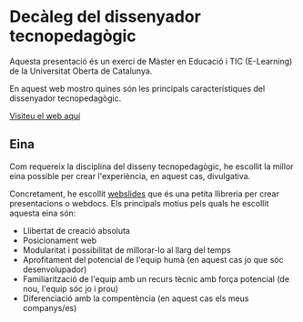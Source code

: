 # Decàleg del dissenyador tecnopedagògic

Aquesta presentació és un exerci de Màster en Educació i TIC (E-Learning) de la Universitat Oberta de Catalunya.

En aquest web mostro quines són les principals característiques del dissenyador tecnopedagògic.

[Visiteu el web aquí](https://vicesalles.github.io/disseny_tecnopedagogic/)


## Eina

Com requereix la disciplina del disseny tecnopedagògic, he escollit la millor eina possible per crear l'experiència, en aquest cas, divulgativa.

Concretament, he escollit [webslides](https://webslides.tv/) que és una petita llibreria per crear presentacions o webdocs. Els principals motius pels quals he escollit aquesta eina són:

+ Llibertat de creació absoluta
+ Posicionament web
+ Modularitat i possibilitat de millorar-lo al llarg del temps
+ Aprofitament del potencial de l'equip humà (en aquest cas jo que sóc desenvolupador)
+ Familiarització de l'equip amb un recurs tècnic amb força potencial (de nou, l'equip sóc jo i prou)
+ Diferenciació amb la compentència (en aquest cas els meus companys/es)
